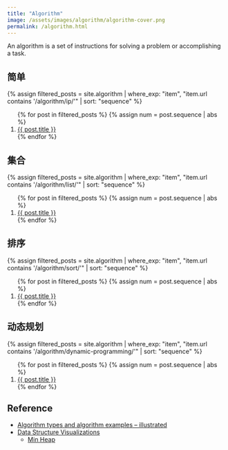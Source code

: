 ```yaml
---
title: "Algorithm"
image: /assets/images/algorithm/algorithm-cover.png
permalink: /algorithm.html
---
```


An algorithm is a set of instructions for solving a problem or accomplishing a task.

## 简单

{%
assign filtered_posts = site.algorithm |
where_exp: "item", "item.url contains '/algorithm/ip/'" |
sort: "sequence"
%}
<ol>
    {% for post in filtered_posts %}
    {% assign num = post.sequence | abs %}
    <li>
        <a href="{{ post.url }}">{{ post.title }}</a>
    </li>
    {% endfor %}
</ol>

## 集合

{%
assign filtered_posts = site.algorithm |
where_exp: "item", "item.url contains '/algorithm/list/'" |
sort: "sequence"
%}
<ol>
    {% for post in filtered_posts %}
    {% assign num = post.sequence | abs %}
    <li>
        <a href="{{ post.url }}">{{ post.title }}</a>
    </li>
    {% endfor %}
</ol>

## 排序

{%
assign filtered_posts = site.algorithm |
where_exp: "item", "item.url contains '/algorithm/sort/'" |
sort: "sequence"
%}
<ol>
    {% for post in filtered_posts %}
    {% assign num = post.sequence | abs %}
    <li>
        <a href="{{ post.url }}">{{ post.title }}</a>
    </li>
    {% endfor %}
</ol>

## 动态规划

{%
assign filtered_posts = site.algorithm |
where_exp: "item", "item.url contains '/algorithm/dynamic-programming/'" |
sort: "sequence"
%}
<ol>
    {% for post in filtered_posts %}
    {% assign num = post.sequence | abs %}
    <li>
        <a href="{{ post.url }}">{{ post.title }}</a>
    </li>
    {% endfor %}
</ol>

## Reference

- [Algorithm types and algorithm examples – illustrated](https://www.lavivienpost.com/algorithms-types-and-algorithm-examples/)
- [Data Structure Visualizations](https://www.cs.usfca.edu/~galles/visualization/Algorithms.html)
    - [Min Heap](https://www.cs.usfca.edu/~galles/visualization/Heap.html)
